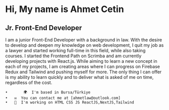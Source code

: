 ﻿# Hi, My name is Ahmet Cetin






## Jr. Front-End Developer

I am a junior Front-End Developer with a background in law. With the desire to develop and deepen my knowledge on web development, I quit my job as a lawyer and started working full-time in this field, while also taking courses. I started the Frontend Path on Scrimba and am currently developing projects with React.js. While aiming to learn a new concept in each of my projects, I am creating areas where I can progress on Firebase Redux and Tailwind and pushing myself for more. The only thing I can offer is my ability to learn quickly and to deliver what is asked of me on time, regardless of the cost.








	•       🌍  I'm based in Bursa/Türkiye
	•	✉️  You can contact me at [ahmetlaw@outlook.com]
	•	🧠  I'm working on HTML CSS JS ReactJS,NextJS,Tailwind
